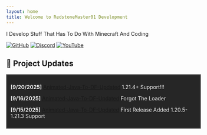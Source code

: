 ```yaml
---
layout: home
title: Welcome to RedstoneMaster01 Development
---
```


I Develop Stuff That Has To Do With Minecraft And Coding

[![GitHub](https://img.shields.io/badge/GitHub-RedstoneMaster011-black?style=for-the-badge&logo=github)](https://github.com/RedstoneMaster011)
[![Discord](https://img.shields.io/badge/Discord-RedstoneMaster01-blue?style=for-the-badge&logo=discord)](https://discord.gg/Gsd3dN4572)
[![YouTube](https://img.shields.io/badge/YouTube-RedstoneMaster01-red?style=for-the-badge&logo=youtube)](https://www.youtube.com/@RedstoneMaster01)

## 🔧 Project Updates

<div style="width: 100%; max-height: 250px; overflow-y: scroll; border: 2px solid #444; padding: 10px; background-color: #262626; color: #f0f0f0; scrollbar-width: thin;">

<p><strong>[9/20/2025]</strong> <a href="https://github.com/RedstoneMaster011/animated-java-to-df-updated">Animated-Java-To-DF-Updated</a> 1.21.4+ Support!!!</p>

<p><strong>[9/16/2025]</strong> <a href="https://github.com/RedstoneMaster011/animated-java-to-df-updated">Animated-Java-To-DF-Updated</a> Forgot The Loader</p>

<p><strong>[9/15/2025]</strong> <a href="https://github.com/RedstoneMaster011/animated-java-to-df-updated">Animated-Java-To-DF-Updated</a> First Release Added 1.20.5-1.21.3 Support</p>

</div>
